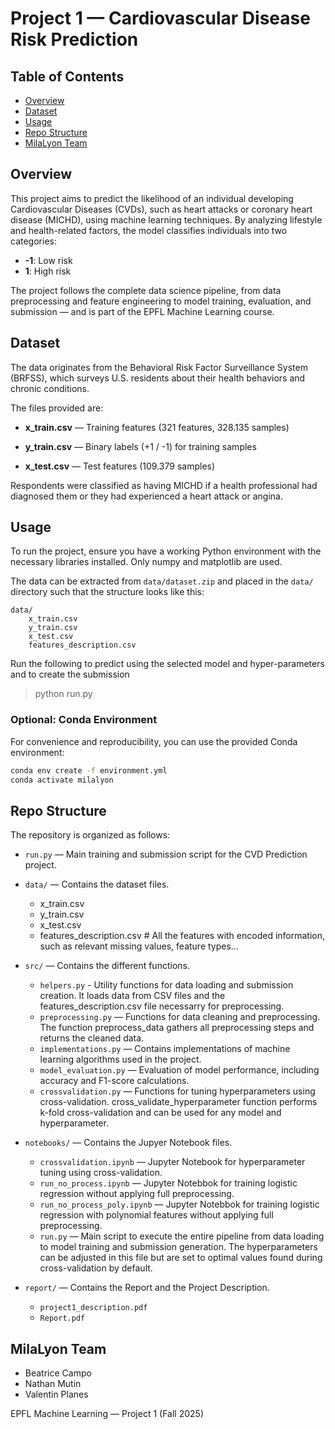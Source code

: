 # Project 1 — Cardiovascular Disease Risk Prediction
## Table of Contents

- [Overview](#overview)
- [Dataset](#dataset)
- [Usage](#usage)
- [Repo Structure](#repo-structure)
- [MilaLyon Team](#milalyon-team)
  
## Overview

This project aims to predict the likelihood of an individual developing Cardiovascular Diseases (CVDs), such as heart attacks or coronary heart disease (MICHD), using machine learning techniques. By analyzing lifestyle and health-related factors, the model classifies individuals into two categories:

- **-1**: Low risk
- **1**: High risk

The project follows the complete data science pipeline, from data preprocessing and feature engineering to model training, evaluation, and submission — and is part of the EPFL Machine Learning course.

## Dataset

The data originates from the Behavioral Risk Factor Surveillance System (BRFSS), which surveys U.S. residents about their health behaviors and chronic conditions.

The files provided are:

- **x_train.csv** — Training features (321 features, 328.135 samples)

- **y_train.csv** — Binary labels (+1 / -1) for training samples

- **x_test.csv** — Test features (109.379 samples)

Respondents were classified as having MICHD if a health professional had diagnosed them or they had experienced a heart attack or angina.


## Usage

To run the project, ensure you have a working Python environment with the necessary libraries installed. Only numpy and matplotlib are used.



The data can be extracted from `data/dataset.zip` and placed in the `data/` directory such that the structure looks like this:

```
data/
    x_train.csv
    y_train.csv
    x_test.csv
    features_description.csv
```

Run the following to predict using the selected model and hyper-parameters and to create the submission
> python run.py


### Optional: Conda Environment

For convenience and reproducibility, you can use the provided Conda environment:

```bash
conda env create -f environment.yml
conda activate milalyon
```


## Repo Structure

The repository is organized as follows:

- `run.py` — Main training and submission script for the CVD Prediction project.

- `data/` — Contains the dataset files.
    - x_train.csv
    - y_train.csv
    - x_test.csv
    - features_description.csv # All the features with encoded information, such as relevant missing values, feature types...

- `src/` — Contains the different functions.
    - `helpers.py` - Utility functions for data loading and submission creation. It loads data from CSV files and the features_description.csv file necessarry for preprocessing.
    - `preprocessing.py` — Functions for data cleaning and preprocessing. The function preprocess_data gathers all preprocessing steps and returns the cleaned data.
    - `implementations.py` — Contains implementations of machine learning algorithms used in the project.
    - `model_evaluation.py` — Evaluation of model performance, including accuracy and F1-score calculations.
    - `crossvalidation.py` — Functions for tuning hyperparameters using cross-validation. cross_validate_hyperparameter function performs k-fold cross-validation and can be used for any model and hyperparameter.

- `notebooks/` — Contains the Jupyer Notebook files.
    - `crossvalidation.ipynb` — Jupyter Notebook for hyperparameter tuning using cross-validation.
    - `run_no_process.ipynb` — Jupyter Notebbok for training logistic regression without applying full preprocessing.
    - `run_no_process_poly.ipynb` — Jupyter Notebbok for training logistic regression with polynomial features without applying full preprocessing.
    - `run.py` — Main script to execute the entire pipeline from data loading to model training and submission generation. The hyperparameters can be adjusted in this file but are set to optimal values found during cross-validation by default.

- `report/` — Contains the Report and the Project Description.
    - `project1_description.pdf`
    - `Report.pdf`


## MilaLyon Team

- Beatrice Campo
- Nathan Mutin
- Valentin Planes

EPFL Machine Learning — Project 1 (Fall 2025)
